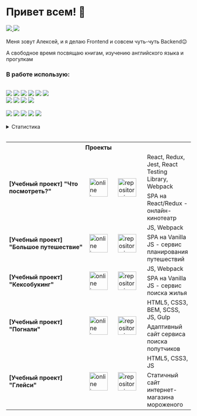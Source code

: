 # Привет всем! 👋

<a target="_blank" href="https://t.me/AlexMorozovDev">
    <img src="https://img.shields.io/badge/Telegram-1f1f1f?style=flat-square&logo=Telegram&labelColor=1f1f1f"/>
</a>
<a target="_blank" href="mailto:alex.morozov.webdev@gmail.com">
    <img src="https://img.shields.io/badge/Gmail-1f1f1f?style=flat-square&logo=Gmail&labelColor=1f1f1f"/>
</a>
<br>
<br>
  Меня зовут Алексей, и я делаю Frontend и совсем чуть-чуть Backend😉<br>

  А свободное время посвящаю книгам, изучению английского языка и прогулкам<br>
<h3>В&nbsp;работе&nbsp;использую:</h3><br>
<div>
  <div>
    <img src="https://img.shields.io/badge/HTML5-code-FF9200?style=flat-square&logo=HTML5&labelColor=black"/>
    <img src="https://img.shields.io/badge/CSS3-code-FF9200?style=flat-square&logo=CSS3&labelColor=black"/>
    <img src="https://img.shields.io/badge/BEM-code-FF9200?style=flat-square&labelColor=black"/>
    <img src="https://img.shields.io/badge/Sass-code-FF9200?style=flat-square&logo=Sass&labelColor=black">
    <img src="https://img.shields.io/badge/Javascript-code-FF9200?style=flat-square&logo=Javascript&labelColor=black"/>
    <img src="https://img.shields.io/badge/React-code-FF9200?style=flat-square&logo=React&labelColor=black"><br>
    <img src="https://img.shields.io/badge/Redux-code-FF9200?style=flat-square&logo=Redux&labelColor=black">
    <img src="https://img.shields.io/badge/StyledComponents-code-FF9200?style=flat-square&logo=styled-components&labelColor=black">
    <img src="https://img.shields.io/badge/Jest-code-FF9200?style=flat-square&logo=Jest&labelColor=black">
    <img src="https://img.shields.io/badge/NodeJS-code-FF9200?style=flat-square&labelColor=black">
  </div><br>
  <div>
    <img src="https://img.shields.io/badge/ESlint-tool-1924B1?style=flat-square&logo=ESlint&labelColor=black">
    <img src="https://img.shields.io/badge/Webpack-tool-1924B1?style=flat-square&logo=Webpack&labelColor=black">
    <img src="https://img.shields.io/badge/TravisCI-tool-1924B1?style=flat-square&logo=Travis-CI&labelColor=black">
    <img src="https://img.shields.io/badge/Vercel-tool-1924B1?style=flat-square&logo=Vercel&labelColor=black">
    <img src="https://img.shields.io/badge/Figma-tool-1924B1?style=flat-square&logo=Figma&labelColor=black">
  </div>
</div>
<br>
<details>
  <summary>Статистика</summary>
  <p>
    <img height="160em" src="https://github-readme-stats.vercel.app/api?username=AMorozov-web&show_icons=true&theme=radical" />
    <img height="160em" src="https://github-readme-stats-eight-theta.vercel.app/api/top-langs/?username=AMorozov-web&theme=radical&layout=compact" />
  </p>
</details>
<br>
<table>
  <tr>
    <th colspan="4">
      Проекты
    </th>
  </tr>
  <tr>
    <td rowspan="2" width="297">
      <b>[Учебный проект] "Что посмотреть?"</b>
    </td>
    <td rowspan="2" width="78">
      <a target="_blank" href="https://what-to-watch-6.vercel.app">
        <img width="50" alt="online icon" src="https://i.ibb.co/vBLtH3g/eye.png" />
      </a>
    </td>
    <td rowspan="2" width="78">
      <a target="_blank" href="https://github.com/AMorozov-web/What-to-watch-6">
        <img width="50" alt="repository icon" src="https://i.ibb.co/mJ1Gf5Q/icon.png" />
      </a>
    </td>
    <td width="fit-content">
      React, Redux, Jest, React Testing Library, Webpack
    </td>
  </tr>
  <tr>
    <td>
      SPA на React/Redux - онлайн-кинотеатр
    </td>
  </tr>
  <tr>
    <td rowspan="2" width="297">
      <b>[Учебный проект] "Большое путешествие"</b>
    </td>
    <td rowspan="2" width="78">
      <a target="_blank" href="https://big-trip-13.vercel.app">
        <img width="50" alt="online icon" src="https://i.ibb.co/vBLtH3g/eye.png" />
      </a>
    </td>
    <td rowspan="2" width="78">
      <a target="_blank" href="https://github.com/AMorozov-web/Big-trip-13">
        <img width="50" alt="repository icon" src="https://i.ibb.co/mJ1Gf5Q/icon.png" />
      </a>
    </td>
    <td>
      JS, Webpack
    </td>
  </tr>
  <tr>
    <td>
      SPA на Vanilla JS - сервис планирования путешествий
    </td>
  </tr>
  <tr>
    <td rowspan="2" width="297">
      <b>[Учебный проект] "Кексобукинг"</b>
    </td>
    <td rowspan="2" width="78">
      <a target="_blank" href="https://keksobooking-21-zeta.vercel.app">
        <img width="50" alt="online icon" src="https://i.ibb.co/vBLtH3g/eye.png" />
      </a>
    </td>
    <td rowspan="2" width="78">
      <a target="_blank" href="https://github.com/AMorozov-web/Keksobooking-21">
        <img width="50" alt="repository icon" src="https://i.ibb.co/mJ1Gf5Q/icon.png" />
      </a>
    </td>
    <td>
      JS, Webpack
    </td>
  </tr>
  <tr>
    <td>
      SPA на Vanilla JS - сервис поиска жилья
    </td>
  </tr>
  <tr>
    <td rowspan="2" width="297">
      <b>[Учебный проект] "Погнали"</b>
    </td>
    <td rowspan="2" width="78">
      <a target="_blank" href="https://pognali-20.vercel.app">
        <img width="50" alt="online icon" src="https://i.ibb.co/vBLtH3g/eye.png" />
      </a>
    </td>
    <td rowspan="2" width="78">
      <a target="_blank" href="https://github.com/AMorozov-web/Pognali-20">
        <img width="50" alt="repository icon" src="https://i.ibb.co/mJ1Gf5Q/icon.png" />
      </a>
    </td>
    <td>
      HTML5, CSS3, BEM, SCSS, JS, Gulp
    </td>
  </tr>
  <tr>
    <td>Адаптивный сайт сервиса поиска попутчиков</td>
  </tr>
  <tr>
    <td rowspan="2" width="297">
      <b>[Учебный проект] "Глейси"</b>
    </td>
    <td rowspan="2" width="78">
      <a target="_blank" href="https://gllacy-chi.vercel.app">
        <img width="50" alt="online icon" src="https://i.ibb.co/vBLtH3g/eye.png" />
      </a>
    </td>
    <td rowspan="2" width="78">
      <a target="_blank" href="https://github.com/AMorozov-web/Gllacy-28">
        <img width="50" alt="repository icon" src="https://i.ibb.co/mJ1Gf5Q/icon.png" />
      </a>
    </td>
    <td>HTML5, CSS3, JS</td>
  </tr>
  <tr>
    <td>Статичный сайт интернет-магазина мороженого</td>
  </tr>
</table>

<!--
Here are some ideas to get you started:

- 🔭 I’m currently working on ...
- 🌱 I’m currently learning ...
- 👯 I’m looking to collaborate on ...
- 🤔 I’m looking for help with ...
- 💬 Ask me about ...
- 📫 How to reach me: ...
- 😄 Pronouns: ...
- ⚡ Fun fact: ...
-->
